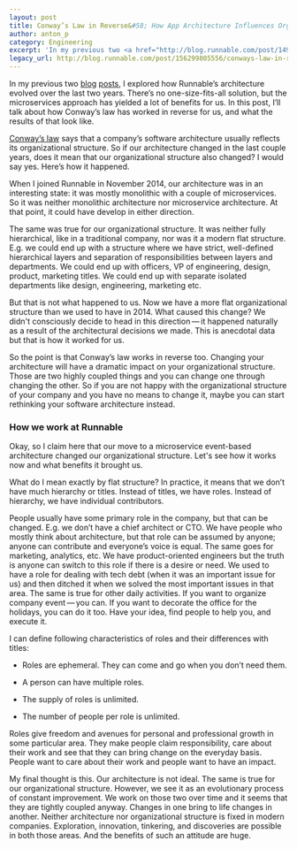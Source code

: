 ```yaml
---
layout: post
title: Conway’s Law in Reverse&#58; How App Architecture Influences Org Structure
author: anton_p
category: Engineering
excerpt: 'In my previous two <a href="http://blog.runnable.com/post/149676042396/lessons-learned-while-building-microservices-part" class="link">blog</a> <a href="http://blog.runnable.com/post/152880543796/lessons-learned-while-building-microservices-part" class="link">posts</a>, I explored how Runnable’s architecture evolved over the last two years. There’s no one-size-fits-all solution, but the microservices approach has yielded a lot of benefits for us. In this post, I’ll talk about how Conway’s law has worked in reverse for us, and what the results of that look like.'
legacy_url: http://blog.runnable.com/post/156299805556/conways-law-in-reverse-how-app-architecture
---
```


<p class="p">In my previous two <a href="http://blog.runnable.com/post/149676042396/lessons-learned-while-building-microservices-part" class="link">blog</a> <a href="http://blog.runnable.com/post/152880543796/lessons-learned-while-building-microservices-part" class="link">posts</a>, I explored how Runnable’s architecture evolved over the last two years. There’s no one-size-fits-all solution, but the microservices approach has yielded a lot of benefits for us. In this post, I’ll talk about how Conway’s law has worked in reverse for us, and what the results of that look like.</p>

<p class="p"><a href="https://en.wikipedia.org/wiki/Conway's_law" class="link">Conway’s law</a> says that a company’s software architecture usually reflects its organizational structure. So if our architecture changed in the last couple years, does it mean that our organizational structure also changed? I would say yes. Here’s how it happened.</p>

<p class="p">When I joined Runnable in November 2014, our architecture was in an interesting state: it was mostly monolithic with a couple of microservices. So it was neither monolithic architecture nor microservice architecture. At that point, it could have develop in either direction.</p>

<p class="p">The same was true for our organizational structure. It was neither fully hierarchical, like in a traditional company, nor was it a modern flat structure. E.g. we could end up with a structure where we have strict, well-defined hierarchical layers and separation of responsibilities between layers and departments. We could end up with officers, VP of engineering, design, product, marketing titles. We could end up with separate isolated departments like design, engineering, marketing etc.</p>

<p class="p">But that is not what happened to us. Now we have a more flat organizational structure than we used to have in 2014. What caused this change? We didn't consciously decide to head in this direction — it happened naturally as a result of the architectural decisions we made. This is anecdotal data but that is how it worked for us.</p>

<p class="p">So the point is that Conway’s law works in reverse too. Changing your architecture will have a dramatic impact on your organizational structure. Those are two highly coupled things and you can change one through changing the other. So if you are not happy with the organizational structure of your company and you have no means to change it, maybe you can start rethinking your software architecture instead.</p>

<h3 class="h3">How we work at Runnable</h3>

<p class="p">Okay, so I claim here that our move to a microservice event-based architecture changed our organizational structure. Let's see how it works now and what benefits it brought us.</p>

<p class="p">What do I mean exactly by flat structure? In practice, it means that we don’t have much hierarchy or titles. Instead of titles, we have roles. Instead of hierarchy, we have individual contributors.</p>

<p class="p">People usually have some primary role in the company, but that can be changed. E.g. we don’t have a chief architect or CTO. We have people who mostly think about architecture, but that role can be assumed by anyone; anyone can contribute and everyone’s voice is equal. The same goes for marketing, analytics, etc. We have product-oriented engineers but the truth is anyone can switch to this role if there is a desire or need. We used to have a role for dealing with tech debt (when it was an important issue for us) and then ditched it when we solved the most important issues in that area. The same is true for other daily activities. If you want to organize company event — you can. If you want to decorate the office for the holidays, you can do it too. Have your idea, find people to help you, and execute it.</p>

<p class="p">I can define following characteristics of roles and their differences with titles:</p>

<ul class="ul"><li class="li"><p class="p">Roles are ephemeral. They can come and go when you don’t need them.</p></li>
<li class="li"><p class="p">A person can have multiple roles.</p></li>
<li class="li"><p class="p">The supply of roles is unlimited.</p></li>
<li class="li"><p class="p">The number of people per role is unlimited.</p></li>
</ul><p class="p">Roles give freedom and avenues for personal and professional growth in some particular area. They make people claim responsibility, care about their work and see that they can bring change on the everyday basis. People want to care about their work and people want to have an impact.</p>

<p class="p">My final thought is this. Our architecture is not ideal. The same is true for our organizational structure. However, we see it as an evolutionary process of constant improvement. We work on those two over time and it seems that they are tightly coupled anyway. Changes in one bring to life changes in another. Neither architecture nor organizational structure is fixed in modern companies. Exploration, innovation, tinkering, and discoveries are possible in both those areas. And the benefits of such an attitude are huge.</p>
